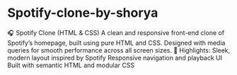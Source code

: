 # Spotify-clone-by-shorya
🎧 Spotify Clone (HTML &amp; CSS) A clean and responsive front-end clone of Spotify’s homepage, built using pure HTML and CSS. Designed with media queries for smooth performance across all screen sizes.  🔑 Highlights: Sleek, modern layout inspired by Spotify  Responsive navigation and playback UI  Built with semantic HTML and modular CSS
